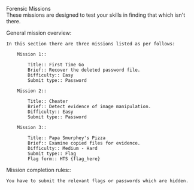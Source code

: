 Forensic Missions<br>
These missions are designed to test your skills in finding that which isn't there.

General mission overview:
	
	In this section there are three missions listed as per follows:
    	
        Mission 1::
        
        	Title:: First Time Go
            Brief:: Recover the deleted password file.
            Difficulty:: Easy
            Submit type:: Password
            
        Mission 2::
        
        	Title:: Cheater
            Brief:: Detect evidence of image manipulation.
            Difficulty:: Easy
            Submit type:: Password
            
        Mission 3::
        
        	Title:: Papa Smurphey's Pizza
            Brief:: Examine copied files for evidence.
            Difficulty:: Medium - Hard
            Submit type:: Flag 
            Flag form:: HTS {flag_here}

Mission completion rules::

	You have to submit the relevant flags or passwords which are hidden.
